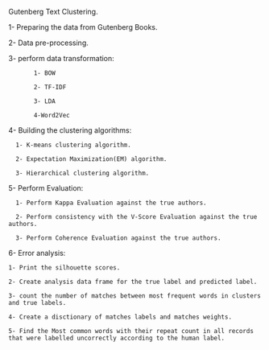 Gutenberg Text Clustering.


1- Preparing the data from Gutenberg Books.

2- Data pre-processing.

3- perform data transformation:

           1- BOW
      
           2- TF-IDF
           
           3- LDA
           
           4-Word2Vec
      
4- Building the clustering algorithms: 

      1- K-means clustering algorithm.

      2- Expectation Maximization(EM) algorithm.
      
      3- Hierarchical clustering algorithm.
      
5- Perform Evaluation:

      1- Perform Kappa Evaluation against the true authors.
      
      2- Perform consistency with the V-Score Evaluation against the true authors.
      
      3- Perform Coherence Evaluation against the true authors.
      
 6- Error analysis:
     
    1- Print the silhouette scores.
    
    2- Create analysis data frame for the true label and predicted label.
    
    3- count the number of matches between most frequent words in clusters and true labels.
    
    4- Create a disctionary of matches labels and matches weights.
    
    5- Find the Most common words with their repeat count in all records that were labelled uncorrectly according to the human label.
